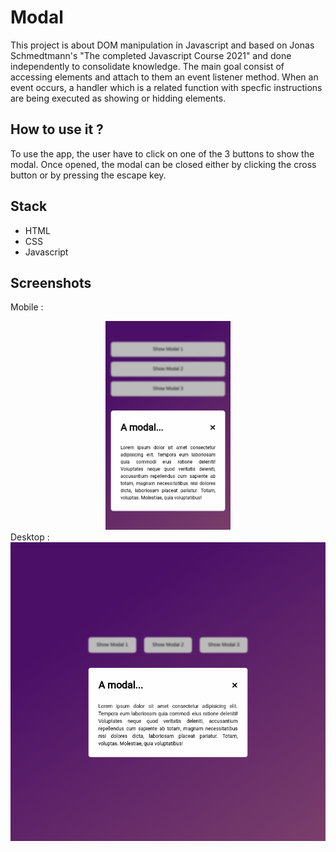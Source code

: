 # Modal

This project is about DOM manipulation in Javascript and based on Jonas Schmedtmann's "The completed Javascript Course 2021" and done independently to consolidate knowledge.
The main goal consist of accessing elements and attach to them an event listener method.
When an event occurs, a handler which is a related function with specfic instructions are being executed as showing or hidding elements.

## How to use it ?

To use the app, the user have to click on one of the 3 buttons to show the modal.
Once opened, the modal can be closed either by clicking the cross button or by pressing the escape key.

## Stack

- HTML
- CSS
- Javascript

## Screenshots

Mobile :

 <div style="text-align:center"><img src="screenshot-mobile.png" width="200"/></div>
Desktop :
 <div style="text-align:center"><img src="screenshot-desktop.png" width="800"/></div>
